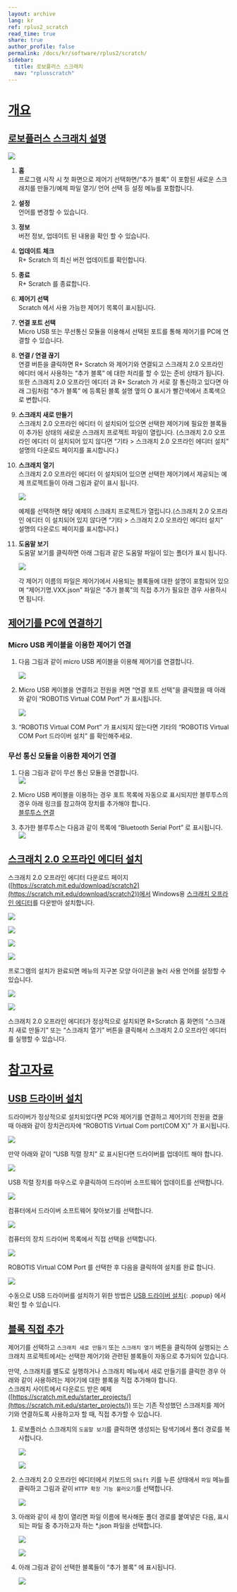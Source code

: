```yaml
---
layout: archive
lang: kr
ref: rplus2_scratch
read_time: true
share: true
author_profile: false
permalink: /docs/kr/software/rplus2/scratch/
sidebar:
  title: 로보플러스 스크래치
  nav: "rplusscratch"
---
```


# [개요](#개요)

## [로보플러스 스크래치 설명](#로보플러스-스크래치-설명)

![](/assets/images/sw/rplus2/scratch/r+scratch_1.jpg)

1. **홈**  
  프로그램 시작 시 첫 화면으로 제어기 선택화면/“추가 블록” 이 포함된 새로운 스크래치를 만들기/예제 파일 열기/ 언어 선택 등 설정 메뉴를 포함합니다.

2. **설정**  
  언어를 변경할 수 있습니다.

3. **정보**  
  버전 정보, 업데이트 된 내용을 확인 할 수 있습니다.

4. **업데이트 체크**  
  R+ Scratch 의 최신 버전 업데이트를 확인합니다.

5. **종료**  
  R+ Scratch 를 종료합니다.

6. **제어기 선택**  
  Scratch 에서 사용 가능한 제어기 목록이 표시됩니다.

7. **연결 포트 선택**  
  Micro USB 또는 무선통신 모듈을 이용해서 선택된 포트를 통해 제어기를 PC에 연결할 수 있습니다.

8. **연결 / 연결 끊기**  
  연결 버튼을 클릭하면 R+ Scratch 와 제어기와 연결되고 스크래치 2.0 오프라인 에디터 에서 사용하는 “추가 블록” 에 대한 처리를 할 수 있는 준비 상태가 됩니다.  
  또한 스크래치 2.0 오프라인 에디터 과 R+ Scratch 가 서로 잘 통신하고 있다면 아래 그림처럼 “추가 블록” 에 등록된 블록 설명 옆의 O 표시가 빨간색에서 초록색으로 변합니다.

9. **스크래치 새로 만들기**  
  스크래치 2.0 오프라인 에디터 이 설치되어 있으면 선택한 제어기에 필요한 블록들이 추가된 상태의 새로운 스크래치 프로젝트 파일이 열립니다. (스크래치 2.0 오프라인 에디터 이 설치되어 있지 않다면 “기타 > 스크래치 2.0 오프라인 에디터 설치” 설명의 다운로드 페이지를 표시합니다.)

10. **스크래치 열기**  
  스크래치 2.0 오프라인 에디터 이 설치되어 있으면 선택한 제어기에서 제공되는 예제 프로젝트들이 아래 그림과 같이 표시 됩니다.

    ![](/assets/images/sw/rplus2/scratch/r+scratch_5.jpg)

    예제를 선택하면 해당 예제의 스크래치 프로젝트가 열립니다.(스크래치 2.0 오프라인 에디터 이 설치되어 있지 않다면 “기타 > 스크래치 2.0 오프라인 에디터 설치” 설명의 다운로드 페이지를 표시합니다.)

11. **도움말 보기**  
  도움말 보기를 클릭하면 아래 그림과 같은 도움말 파일이 있는 폴더가 표시 됩니다.

    ![](/assets/images/sw/rplus2/scratch/r+scratch_4.jpg)

    각 제어기 이름의 파일은 제어기에서 사용되는 블록들에 대한 설명이 포함되어 있으며 “제어기명.VXX.json” 파일은 “추가 블록”의 직접 추가가 필요한 경우 사용하시면 됩니다.

## [제어기를 PC에 연결하기](#제어기를-pc에-연결하기)

### Micro USB 케이블을 이용한 제어기 연결

1. 다음 그림과 같이 micro USB 케이블을 이용해 제어기를 연결합니다.
    
    ![](/assets/images/sw/rplus2/scratch/r+scratch_2.jpg)

2. Micro USB 케이블을 연결하고 전원을 켜면 “연결 포트 선택”을 클릭했을 때 아래와 같이 “ROBOTIS Virtual COM Port” 가 표시됩니다.
    
    ![](/assets/images/sw/rplus2/scratch/r+scratch_3.jpg)

3. “ROBOTIS Virtual COM Port” 가 표시되지 않는다면 기타의 “ROBOTIS Virtual COM Port 드라이버 설치” 를 확인해주세요.

### 무선 통신 모듈을 이용한 제어기 연결

1. 다음 그림과 같이 무선 통신 모듈을 연결합니다.  
  ![](/assets/images/sw/rplus2/scratch/untitled-1.jpg)

2. Micro USB 케이블을 이용하는 경우 포트 목록에 자동으로 표시되지만 블루투스의 경우 아래 링크를 참고하여 장치를 추가해야 합니다.   
  [블루투스 연결](/docs/kr/edu/mini/#로보티즈-미니-연결하기)

3. 추가한 블루투스는 다음과 같이 목록에 “Bluetooth Serial Port” 로 표시됩니다.  
  ![](/assets/images/sw/rplus2/scratch/r+scratch_6.jpg)

## [스크래치 2.0 오프라인 에디터 설치](#스크래치-20-오프라인-에디터-설치)

스크래치 2.0 오프라인 에디터 다운로드 페이지 ([https://scratch.mit.edu/download/scratch2](https://scratch.mit.edu/download/scratch2))에서 Windows용 [스크래치 오프라인 에디터](https://scratch.mit.edu/scratchr2/static/sa/Scratch-461.exe)를 다운받아 설치합니다.

![](/assets/images/sw/rplus2/scratch/roboplus_scratch_06.png)

![](/assets/images/sw/rplus2/scratch/roboplus_scratch_07.png)

![](/assets/images/sw/rplus2/scratch/roboplus_scratch_08.png)

![](/assets/images/sw/rplus2/scratch/roboplus_scratch_09.png)

프로그램의 설치가 완료되면 메뉴의 지구본 모양 아이콘을 눌러 사용 언어를 설정할 수 있습니다.

![](/assets/images/sw/rplus2/scratch/roboplus_scratch_10.png)

![](/assets/images/sw/rplus2/scratch/roboplus_scratch_11.png)

스크래치 2.0 오프라인 에디터가 정상적으로 설치되면 R+Scratch 홈 화면의 “스크래치 새로 만들기” 또는 “스크래치 열기” 버튼을 클릭해서 스크래치 2.0 오프라인 에디터를 실행할 수 있습니다.

# [참고자료](#참고자료)

## [USB 드라이버 설치](#usb-드라이버-설치)

드라이버가 정상적으로 설치되었다면 PC와 제어기를 연결하고 제어기의 전원을 켰을 때 아래와 같이 장치관리자에 “ROBOTIS Virtual Com port(COM X)” 가 표시됩니다.

![](/assets/images/sw/rplus2/scratch/r+scratch_7.jpg)

만약 아래와 같이 “USB 직렬 장치” 로 표시된다면 드라이버를 업데이트 해야 합니다.

![](/assets/images/sw/rplus2/scratch/r+scratch_8.jpg)

USB 직렬 장치를 마우스로 우클릭하여 드라이버 소프트웨어 업데이트를 선택합니다.

![](/assets/images/sw/rplus2/scratch/r+scratch_9.jpg)

컴퓨터에서 드라이버 소프트웨어 찾아보기를 선택합니다.

![](/assets/images/sw/rplus2/scratch/r+scratch_10.jpg)

컴퓨터의 장치 드라이버 목록에서 직접 선택을 선택합니다.

![](/assets/images/sw/rplus2/scratch/r+scratch_11.jpg)

ROBOTIS Virtual COM Port 를 선택한 후 다음을 클릭하여 설치를 완료 합니다.

![](/assets/images/sw/rplus2/scratch/r+scratch_13.jpg)

수동으로 USB 드라이버를 설치하기 위한 방법은 [USB 드라이버 설치]{: .popup} 에서 확인 할 수 있습니다.

[USB 드라이버 설치]: /docs/kr/popup/usb_driver_install/

## [블록 직접 추가](#블록-직접-추가)

제어기를 선택하고 `스크래치 새로 만들기` 또는 `스크래치 열기` 버튼을 클릭하여 실행되는 스크래치 프로젝트에서는 선택한 제어기와 관련된 블록들이 자동으로 추가되어 있습니다.

만약, 스크래치를 별도로 실행하거나 스크래치 메뉴에서 새로 만들기를 클릭한 경우 아래와 같이 사용하려는 제어기에 대한 블록을 직접 추가해야 합니다.  
스크래치 사이트에서 다운로드 받은 예제 ([https://scratch.mit.edu/starter_projects/](https://scratch.mit.edu/starter_projects/)) 또는 기존 작성했던 스크래치를 제어기와 연결하도록 사용하고자 할 때, 직접 추가할 수 있습니다.

1. 로보플러스 스크래치의 `도움말 보기`를 클릭하면 생성되는 탐색기에서 폴더 경로를 복사합니다.

    ![](/assets/images/sw/rplus2/scratch/r+scratch_15.jpg)
    
    ![](/assets/images/sw/rplus2/scratch/r+scratch_15-1.jpg)

2. 스크래치 2.0 오프라인 에디터에서 키보드의 `Shift` 키를 누른 상태에서 `파일` 메뉴를 클릭하고 그림과 같이 `HTTP 확장 기능 불러오기`를 선택합니다.

    ![](/assets/images/sw/rplus2/scratch/r+scratch_14.jpg)

3. 아래와 같이 새 창이 열리면 파일 이름에 복사해둔 폴더 경로를 붙여넣은 다음, 표시되는 파일 중 추가하고자 하는 \*.json 파일을 선택합니다.

    ![](/assets/images/sw/rplus2/scratch/r+scratch_16.jpg)
    
    ![](/assets/images/sw/rplus2/scratch/r+scratch_16-1.jpg)

4. 아래 그림과 같이 선택한 블록들이 “추가 블록” 에 표시됩니다.

    ![](/assets/images/sw/rplus2/scratch/r+scratch_17.jpg)
